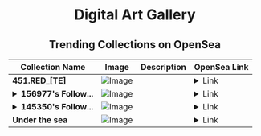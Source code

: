 <div align="center">

# Digital Art Gallery

## Trending Collections on OpenSea

| Collection Name                       | Image                                                                                     | Description                       | OpenSea Link                                                                                          |
|---------------------------------------|-------------------------------------------------------------------------------------------|-----------------------------------|--------------------------------------------------------------------------------------------------------|
| **451.RED_[TE]** | ![Image](https://i.seadn.io/s/raw/files/ff51106dd286a8abcee7c9cec3df34b8.gif?w=500&auto=format?w=200&auto=format) |  | <details><summary>Link</summary>[451.RED_[TE]](https://opensea.io/collection/451-red-te)</details> |
| **<details><summary>156977's Follow...</summary>156977's Follower</details>** | ![Image](https://i.seadn.io/s/raw/files/19f9f090920392cc3650cbdf4361755b.png?w=500&auto=format?w=200&auto=format) |  | <details><summary>Link</summary>[156977's Follower](https://opensea.io/collection/156977-s-follower)</details> |
| **<details><summary>145350's Follow...</summary>145350's Follower</details>** | ![Image](https://i.seadn.io/s/raw/files/19f9f090920392cc3650cbdf4361755b.png?w=500&auto=format?w=200&auto=format) |  | <details><summary>Link</summary>[145350's Follower](https://opensea.io/collection/145350-s-follower)</details> |
| **Under the sea** | ![Image](https://i.seadn.io/s/raw/files/da363667aaff23ddb26129f7220f9f61.gif?w=500&auto=format?w=200&auto=format) |  | <details><summary>Link</summary>[Under the sea](https://opensea.io/collection/under-the-sea-30)</details> |

</div>